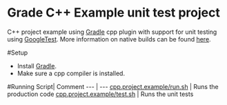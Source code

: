 Grade C++ Example unit test project
==================

C++ project example using [Gradle](http://www.gradle.org) cpp plugin with support for unit testing using [GoogleTest](https://code.google.com/p/googletest/). More information on native builds can be found [here](http://www.gradle.org/docs/current/userguide/nativeBinaries.html).

#Setup
- Install [Gradle](http://www.gradle.org).
- Make sure a cpp compiler is installed.

#Running
Script| Comment
--- | ---
[cpp.project.example/run.sh](cpp.project.example/run.sh) | Runs the production code
[cpp.project.example/test.sh](cpp.project.example/run.sh) | Runs the unit tests

